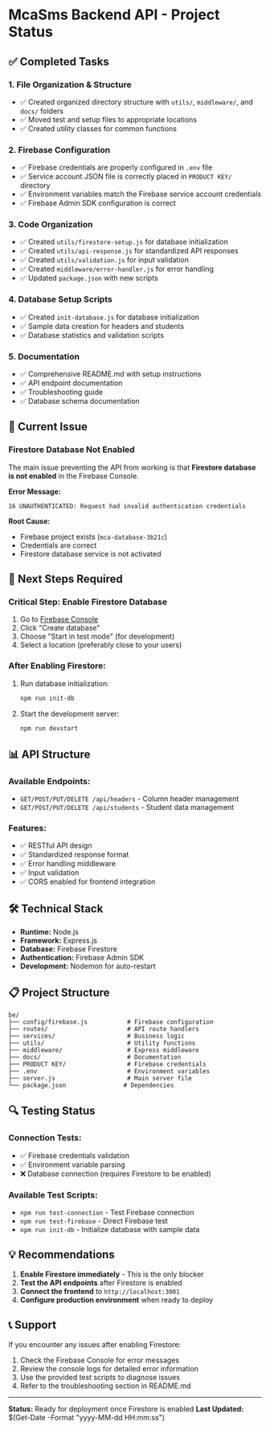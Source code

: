 # McaSms Backend API - Project Status

## ✅ Completed Tasks

### 1. **File Organization & Structure**
- ✅ Created organized directory structure with `utils/`, `middleware/`, and `docs/` folders
- ✅ Moved test and setup files to appropriate locations
- ✅ Created utility classes for common functions

### 2. **Firebase Configuration**
- ✅ Firebase credentials are properly configured in `.env` file
- ✅ Service account JSON file is correctly placed in `PRODUCT KEY/` directory
- ✅ Environment variables match the Firebase service account credentials
- ✅ Firebase Admin SDK configuration is correct

### 3. **Code Organization**
- ✅ Created `utils/firestore-setup.js` for database initialization
- ✅ Created `utils/api-response.js` for standardized API responses
- ✅ Created `utils/validation.js` for input validation
- ✅ Created `middleware/error-handler.js` for error handling
- ✅ Updated `package.json` with new scripts

### 4. **Database Setup Scripts**
- ✅ Created `init-database.js` for database initialization
- ✅ Sample data creation for headers and students
- ✅ Database statistics and validation scripts

### 5. **Documentation**
- ✅ Comprehensive README.md with setup instructions
- ✅ API endpoint documentation
- ✅ Troubleshooting guide
- ✅ Database schema documentation

## 🔧 Current Issue

### **Firestore Database Not Enabled**
The main issue preventing the API from working is that **Firestore database is not enabled** in the Firebase Console.

**Error Message:**
```
16 UNAUTHENTICATED: Request had invalid authentication credentials
```

**Root Cause:**
- Firebase project exists (`mca-database-3b21c`)
- Credentials are correct
- Firestore database service is not activated

## 🚀 Next Steps Required

### **Critical Step: Enable Firestore Database**
1. Go to [Firebase Console](https://console.firebase.google.com/project/mca-database-3b21c/firestore)
2. Click "Create database"
3. Choose "Start in test mode" (for development)
4. Select a location (preferably close to your users)

### **After Enabling Firestore:**
1. Run database initialization:
   ```bash
   npm run init-db
   ```
2. Start the development server:
   ```bash
   npm run devstart
   ```

## 📊 API Structure

### **Available Endpoints:**
- `GET/POST/PUT/DELETE /api/headers` - Column header management
- `GET/POST/PUT/DELETE /api/students` - Student data management

### **Features:**
- ✅ RESTful API design
- ✅ Standardized response format
- ✅ Error handling middleware
- ✅ Input validation
- ✅ CORS enabled for frontend integration

## 🛠️ Technical Stack

- **Runtime:** Node.js
- **Framework:** Express.js
- **Database:** Firebase Firestore
- **Authentication:** Firebase Admin SDK
- **Development:** Nodemon for auto-restart

## 📋 Project Structure

```
be/
├── config/firebase.js           # Firebase configuration
├── routes/                      # API route handlers
├── services/                    # Business logic
├── utils/                       # Utility functions
├── middleware/                  # Express middleware
├── docs/                        # Documentation
├── PRODUCT KEY/                 # Firebase credentials
├── .env                         # Environment variables
├── server.js                    # Main server file
└── package.json                # Dependencies
```

## 🔍 Testing Status

### **Connection Tests:**
- ✅ Firebase credentials validation
- ✅ Environment variable parsing
- ❌ Database connection (requires Firestore to be enabled)

### **Available Test Scripts:**
- `npm run test-connection` - Test Firebase connection
- `npm run test-firebase` - Direct Firebase test
- `npm run init-db` - Initialize database with sample data

## 💡 Recommendations

1. **Enable Firestore immediately** - This is the only blocker
2. **Test the API endpoints** after Firestore is enabled
3. **Connect the frontend** to `http://localhost:3001`
4. **Configure production environment** when ready to deploy

## 📞 Support

If you encounter any issues after enabling Firestore:
1. Check the Firebase Console for error messages
2. Review the console logs for detailed error information
3. Use the provided test scripts to diagnose issues
4. Refer to the troubleshooting section in README.md

---

**Status:** Ready for deployment once Firestore is enabled
**Last Updated:** $(Get-Date -Format "yyyy-MM-dd HH:mm:ss")
